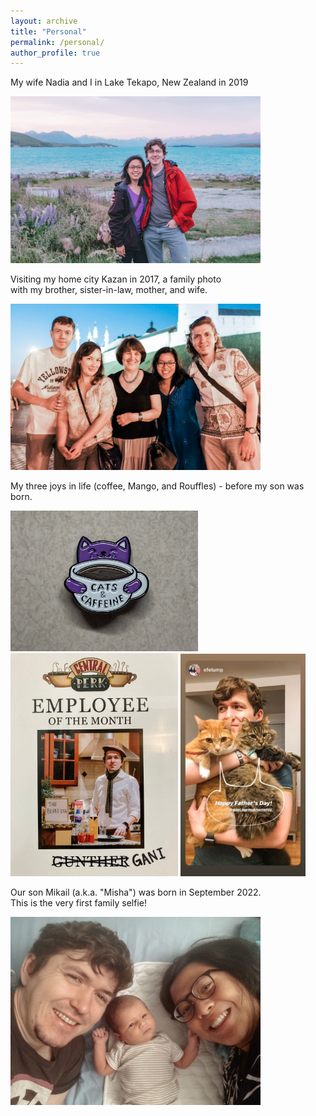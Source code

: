 ```yaml
---
layout: archive
title: "Personal"
permalink: /personal/
author_profile: true
---
```


My wife Nadia and I in Lake Tekapo, New Zealand in 2019

<img src="/images/new_zealand_2019.jpg" width ="400">


Visiting my home city Kazan in 2017, a family photo <br>
with my brother, sister-in-law, mother, and wife.

<img src="/images/kazan_2017.jpg" width ="400">




My three joys in life (coffee, Mango, and Rouffles) - before my son was born.

<img src="/images/pin.jpeg" width ="300"> <img src="/images/barrista.jpeg" width ="268"> <img src="/images/fathers_day.jpeg" width ="200"> 




Our son Mikail (a.k.a. "Misha") was born in September 2022. <br>
This is the very first family selfie!

<img src="/images/family_selfie_sep2022.jpeg" width ="400">
